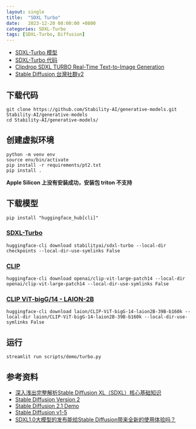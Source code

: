 ```yaml
---
layout: single
title:  "SDXL Turbo"
date:   2023-12-20 08:00:00 +0800
categories: SDXL-Turbo
tags: [SDXL-Turbo, Diffusion]
---
```


- [SDXL-Turbo 模型](https://huggingface.co/stabilityai/sdxl-turbo)
- [SDXL-Turbo 代码](https://github.com/Stability-AI/generative-models)
- [Clipdrop SDXL TURBO Real-Time Text-to-Image Generation](https://clipdrop.co/stable-diffusion-turbo)
- [Stable Diffusion 台灣社群v2](https://www.facebook.com/groups/sdaitw/)


## 下载代码
```shell
git clone https://github.com/Stability-AI/generative-models.git Stability-AI/generative-models
cd Stability-AI/generative-models/
```

## 创建虚拟环境
```shell
python -m venv env
source env/bin/activate
pip install -r requirements/pt2.txt
pip install .
```

**Apple Silicon 上没有安装成功，安装包 triton 不支持**

## 下载模型

```shell
pip install "huggingface_hub[cli]"
```

### [SDXL-Turbo](https://huggingface.co/stabilityai/sdxl-turbo)
```shell
huggingface-cli download stabilityai/sdxl-turbo --local-dir checkpoints --local-dir-use-symlinks False
```

### [CLIP](https://huggingface.co/openai/clip-vit-large-patch14)
```shell
huggingface-cli download openai/clip-vit-large-patch14 --local-dir openai/clip-vit-large-patch14 --local-dir-use-symlinks False
```

### [CLIP ViT-bigG/14 - LAION-2B](https://huggingface.co/laion/CLIP-ViT-bigG-14-laion2B-39B-b160k)
```shell
huggingface-cli download laion/CLIP-ViT-bigG-14-laion2B-39B-b160k --local-dir laion/CLIP-ViT-bigG-14-laion2B-39B-b160k --local-dir-use-symlinks False
```

## 运行
```shell
streamlit run scripts/demo/turbo.py
```


## 参考资料
- [深入浅出完整解析Stable Diffusion XL（SDXL）核心基础知识](https://zhuanlan.zhihu.com/p/643420260)
- [Stable Diffusion Version 2](https://github.com/Stability-AI/stablediffusion)
- [Stable Diffusion 2.1 Demo](https://huggingface.co/spaces/stabilityai/stable-diffusion)
- [Stable Diffusion v1-5](https://huggingface.co/runwayml/stable-diffusion-v1-5)
- [SDXL1.0大模型的发布能给Stable Diffusion带来全新的使用体验吗？](https://zhuanlan.zhihu.com/p/652549306)
